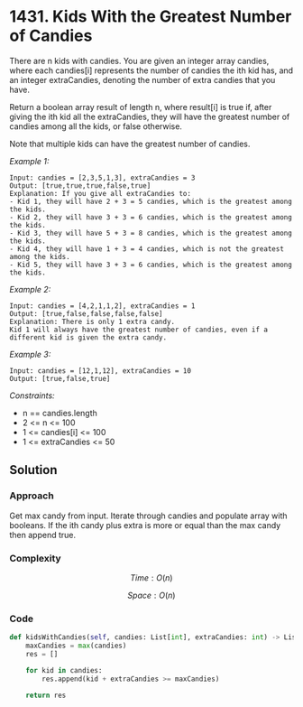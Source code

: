 # 1431. Kids With the Greatest Number of Candies
There are n kids with candies. You are given an integer array candies, where each candies[i] represents the number of candies the ith kid has, and an integer extraCandies, denoting the number of extra candies that you have.

Return a boolean array result of length n, where result[i] is true if, after giving the ith kid all the extraCandies, they will have the greatest number of candies among all the kids, or false otherwise.

Note that multiple kids can have the greatest number of candies.

*Example 1:*

```
Input: candies = [2,3,5,1,3], extraCandies = 3
Output: [true,true,true,false,true] 
Explanation: If you give all extraCandies to:
- Kid 1, they will have 2 + 3 = 5 candies, which is the greatest among the kids.
- Kid 2, they will have 3 + 3 = 6 candies, which is the greatest among the kids.
- Kid 3, they will have 5 + 3 = 8 candies, which is the greatest among the kids.
- Kid 4, they will have 1 + 3 = 4 candies, which is not the greatest among the kids.
- Kid 5, they will have 3 + 3 = 6 candies, which is the greatest among the kids.
```

*Example 2:*

```
Input: candies = [4,2,1,1,2], extraCandies = 1
Output: [true,false,false,false,false] 
Explanation: There is only 1 extra candy.
Kid 1 will always have the greatest number of candies, even if a different kid is given the extra candy.
```

*Example 3:*

```
Input: candies = [12,1,12], extraCandies = 10
Output: [true,false,true]
```

*Constraints:*
* n == candies.length
* 2 <= n <= 100
* 1 <= candies[i] <= 100
* 1 <= extraCandies <= 50

## Solution

### Approach
Get max candy from input. Iterate through candies and populate array with booleans. If the ith candy plus extra is more or equal than the max candy then append true.

### Complexity
$$Time: O(n)$$

$$Space: O(n)$$

### Code
```py
def kidsWithCandies(self, candies: List[int], extraCandies: int) -> List[bool]:
    maxCandies = max(candies)
    res = []

    for kid in candies:
        res.append(kid + extraCandies >= maxCandies)

    return res
```
